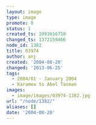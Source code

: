 ```yaml
---
layout: image
type: image
promote: 0
status: 1
created_ts: 1093016750
changed_ts: 1372159466
node_id: 1382
title: 03974
author: anj
created: '2004-08-20'
changed: '2013-06-25'
tags:
  - 2004/01 - January 2004
  - Karamea to Abel Tasman
images:
  - image/images/03974-1382.jpg
url: "/node/1382/"
aliases: []
date: '2004-08-20'
---
```



